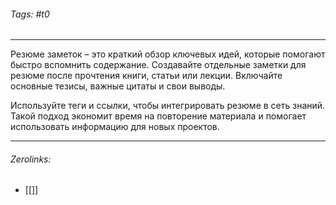 ###### Tags:  #t0
___
Резюме заметок – это краткий обзор ключевых идей, которые помогают быстро вспомнить содержание. Создавайте отдельные заметки для резюме после прочтения книги, статьи или лекции. Включайте основные тезисы, важные цитаты и свои выводы.

Используйте теги и ссылки, чтобы интегрировать резюме в сеть знаний. Такой подход экономит время на повторение материала и помогает использовать информацию для новых проектов.
___
###### Zerolinks: 
- [[]]
